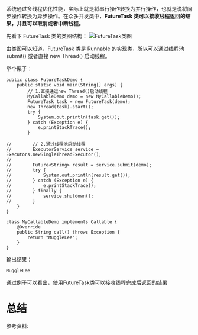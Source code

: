 系统通过多线程优化性能，实际上就是将串行操作转换为并行操作，也就是说将同步操作转换为异步操作。在众多并发类中，**FutureTask 类可以接收线程返回的结果，并且可以取消或者中断线程。**

先看下 FutureTask 类的类图结构：
![FutureTask类图](https://raw.githubusercontent.com/MuggleLee/PicGo/master/FutureTask/FutureTask%20%E7%B1%BB%E5%9B%BE%E7%BB%93%E6%9E%84.jpg)

由类图可以知道，FutureTask 类是 Runnable 的实现类，所以可以通过线程池 submit() 或者直接 new Thread() 启动线程。

举个栗子：

```language
public class FutureTaskDemo {
    public static void main(String[] args) {
        // 1.直接通过new Thread()启动线程
        MyCallableDemo demo = new MyCallableDemo();
        FutureTask task = new FutureTask(demo);
        new Thread(task).start();
        try {
            System.out.println(task.get());
        } catch (Exception e) {
            e.printStackTrace();
        }

//        // 2.通过线程池启动线程
//        ExecutorService service = Executors.newSingleThreadExecutor();
//
//        Future<String> result = service.submit(demo);
//        try {
//            System.out.println(result.get());
//        } catch (Exception e) {
//            e.printStackTrace();
//        } finally {
//            service.shutdown();
//        }
    }
}

class MyCallableDemo implements Callable {
    @Override
    public String call() throws Exception {
        return "MuggleLee";
    }
}
```

输出结果：
```language
MuggleLee
```

通过例子可以看出，使用FutureTask类可以接收线程完成后返回的结果


# 总结

参考资料: